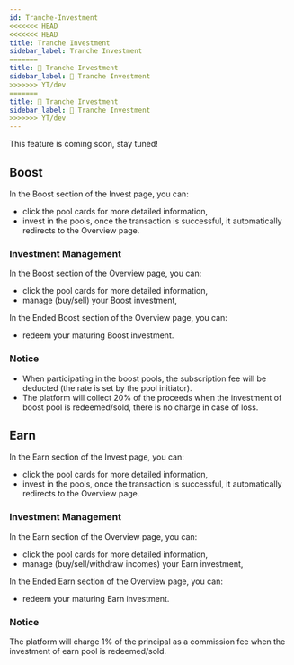 ```yaml
---
id: Tranche-Investment
<<<<<<< HEAD
<<<<<<< HEAD
title: Tranche Investment
sidebar_label: Tranche Investment
=======
title: 💸 Tranche Investment
sidebar_label: 💸 Tranche Investment
>>>>>>> YT/dev
=======
title: 💸 Tranche Investment
sidebar_label: 💸 Tranche Investment
>>>>>>> YT/dev
---
```


This feature is coming soon, stay tuned!

## Boost
In the Boost section of the Invest page, you can:

- click the pool cards for more detailed information,
- invest in the pools, once the transaction is successful, it automatically redirects to the Overview page.
### Investment Management
In the Boost section of the Overview page, you can:

- click the pool cards for more detailed information,
- manage (buy/sell) your Boost investment,

In the Ended Boost section of the Overview page, you can:

-  redeem your maturing Boost investment.
### Notice
- When participating in the boost pools, the subscription fee will be deducted (the rate is set by the pool initiator).
- The platform will collect 20% of the proceeds when the investment of boost pool is redeemed/sold, there is no charge in case of loss.
## Earn
In the Earn section of the Invest page, you can:

- click the pool cards for more detailed information,
- invest in the pools, once the transaction is successful, it automatically redirects to the Overview page.
### Investment Management
In the Earn section of the Overview page, you can:

- click the pool cards for more detailed information,
- manage (buy/sell/withdraw incomes) your Earn investment,

In the Ended Earn section of the Overview page, you can:

-  redeem your maturing Earn investment.
### Notice
The platform will charge 1% of the principal as a commission fee when the investment of earn pool is redeemed/sold.
